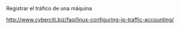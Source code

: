 Registrar el tráfico de una máquina

http://www.cyberciti.biz/faq/linux-configuring-ip-traffic-accounting/
